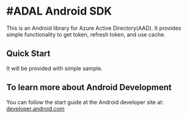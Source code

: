 #ADAL Android SDK
===========

This is an Android library for Azure Active Directory(AAD). It provides simple functionality to get token, refresh token, and use cache. 

## Quick Start

It will be provided with simple sample.


## To learn more about Android Development

You can follow the start guide at the Android developer site at: [developer.android.com](http://developer.android.com/index.html)
